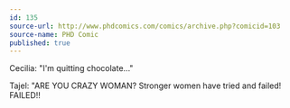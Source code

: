 ```yaml
---
id: 135
source-url: http://www.phdcomics.com/comics/archive.php?comicid=103
source-name: PHD Comic
published: true
---
```


<p>Cecilia: "I'm quitting chocolate..."</p>

<p>Tajel: "ARE YOU CRAZY WOMAN? Stronger women have tried and failed! FAILED!!</p>


